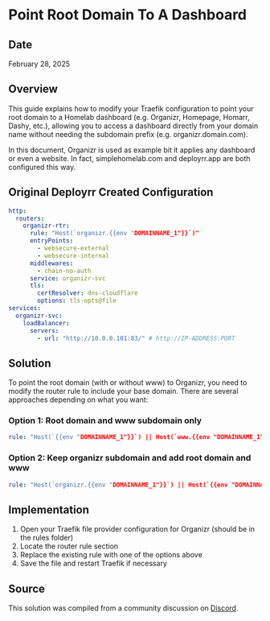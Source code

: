 # Point Root Domain To A Dashboard

## Date
February 28, 2025

## Overview
This guide explains how to modify your Traefik configuration to point your root domain to a Homelab dashboard (e.g. Organizr, Homepage, Homarr, Dashy, etc.), allowing you to access a dashboard directly from your domain name without needing the subdomain prefix (e.g. organizr.domain.com).

In this document, Organizr is used as example bit it applies any dashboard or even a website. In fact, simplehomelab.com and deployrr.app are both configured this way.

## Original Deployrr Created Configuration
```yaml
http:
  routers:
    organizr-rtr:
      rule: "Host(`organizr.{{env "DOMAINNAME_1"}}`)"
      entryPoints:
        - websecure-external
        - websecure-internal
      middlewares:
        - chain-no-auth
      service: organizr-svc
      tls:
        certResolver: dns-cloudflare
        options: tls-opts@file
services:
  organizr-svc:
    loadBalancer:
      servers:
        - url: "http://10.0.0.101:83/" # http://IP-ADDRESS:PORT
```

## Solution
To point the root domain (with or without www) to Organizr, you need to modify the router rule to include your base domain. There are several approaches depending on what you want:

### Option 1: Root domain and www subdomain only
```yaml
rule: "Host(`{{env "DOMAINNAME_1"}}`) || Host(`www.{{env "DOMAINNAME_1"}}`)"
```

### Option 2: Keep organizr subdomain and add root domain and www
```yaml
rule: "Host(`organizr.{{env "DOMAINNAME_1"}}`) || Host(`{{env "DOMAINNAME_1"}}`) || Host(`www.{{env "DOMAINNAME_1"}}`)"
```

## Implementation
1. Open your Traefik file provider configuration for Organizr (should be in the rules folder)
2. Locate the router rule section
3. Replace the existing rule with one of the options above
4. Save the file and restart Traefik if necessary

## Source
This solution was compiled from a community discussion on [Discord](https://discord.com/channels/974306760171073556/1345068762029887579).